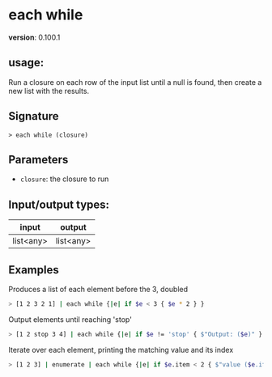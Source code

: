 # each while

**version**: 0.100.1

## **usage**:

Run a closure on each row of the input list until a null is found, then create a new list with the results.

## Signature

`> each while (closure)`

## Parameters

- `closure`: the closure to run

## Input/output types:

| input       | output      |
| ----------- | ----------- |
| list\<any\> | list\<any\> |

## Examples

Produces a list of each element before the 3, doubled

```bash
> [1 2 3 2 1] | each while {|e| if $e < 3 { $e * 2 } }
```

Output elements until reaching 'stop'

```bash
> [1 2 stop 3 4] | each while {|e| if $e != 'stop' { $"Output: ($e)" } }
```

Iterate over each element, printing the matching value and its index

```bash
> [1 2 3] | enumerate | each while {|e| if $e.item < 2 { $"value ($e.item) at ($e.index)!"} }
```
